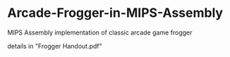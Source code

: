 # Arcade-Frogger-in-MIPS-Assembly
MIPS Assembly implementation of classic arcade game frogger

details in "Frogger Handout.pdf"
